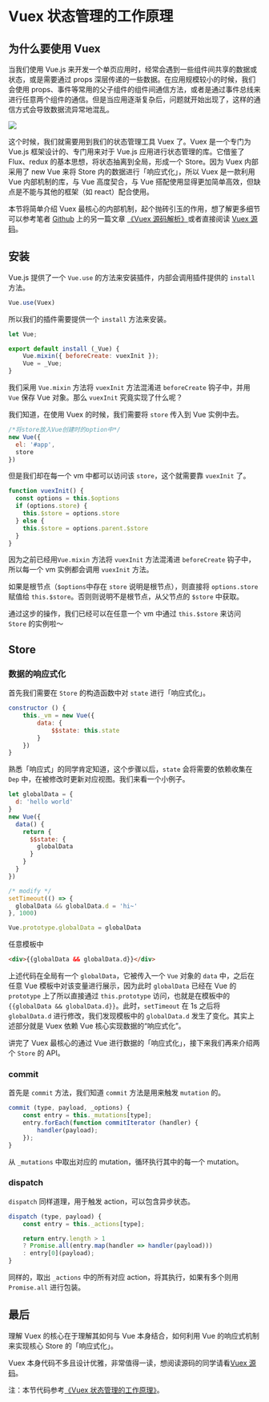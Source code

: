 # Vuex 状态管理的工作原理

## 为什么要使用 Vuex

当我们使用 Vue.js 来开发一个单页应用时，经常会遇到一些组件间共享的数据或状态，或是需要通过 props 深层传递的一些数据。在应用规模较小的时候，我们会使用 props、事件等常用的父子组件的组件间通信方法，或者是通过事件总线来进行任意两个组件的通信。但是当应用逐渐复杂后，问题就开始出现了，这样的通信方式会导致数据流异常地混乱。

![](https://p1-jj.byteimg.com/tos-cn-i-t2oaga2asx/gold-user-assets/2018/2/9/1617a011064cc43e~tplv-t2oaga2asx-watermark.awebp)

这个时候，我们就需要用到我们的状态管理工具 Vuex 了。Vuex 是一个专门为 Vue.js 框架设计的、专门用来对于 Vue.js 应用进行状态管理的库。它借鉴了 Flux、redux 的基本思想，将状态抽离到全局，形成一个 Store。因为 Vuex 内部采用了 new Vue 来将 Store 内的数据进行「响应式化」，所以 Vuex 是一款利用 Vue 内部机制的库，与 Vue 高度契合，与 Vue 搭配使用显得更加简单高效，但缺点是不能与其他的框架（如 react）配合使用。

本节将简单介绍 Vuex 最核心的内部机制，起个抛砖引玉的作用，想了解更多细节可以参考笔者 [Github](https://github.com/answershuto) 上的另一篇文章 [《Vuex 源码解析》](https://github.com/answershuto/learnVue/blob/master/docs/Vuex%E6%BA%90%E7%A0%81%E8%A7%A3%E6%9E%90.MarkDown)或者直接阅读 [Vuex 源码](https://github.com/vuejs/vuex)。

## 安装

Vue.js 提供了一个 `Vue.use` 的方法来安装插件，内部会调用插件提供的 `install` 方法。

```js
Vue.use(Vuex)
```

所以我们的插件需要提供一个 `install` 方法来安装。

```js
let Vue;

export default install (_Vue) {
    Vue.mixin({ beforeCreate: vuexInit });
    Vue = _Vue;
}

```

我们采用 `Vue.mixin` 方法将 `vuexInit` 方法混淆进 `beforeCreate` 钩子中，并用 `Vue` 保存 Vue 对象。那么 `vuexInit` 究竟实现了什么呢？

我们知道，在使用 Vuex 的时候，我们需要将 `store` 传入到 Vue 实例中去。

```js
/*将store放入Vue创建时的option中*/
new Vue({
  el: '#app',
  store
})
```

但是我们却在每一个 vm 中都可以访问该 `store`，这个就需要靠 `vuexInit` 了。

```js
function vuexInit() {
  const options = this.$options
  if (options.store) {
    this.$store = options.store
  } else {
    this.$store = options.parent.$store
  }
}
```

因为之前已经用`Vue.mixin` 方法将 `vuexInit` 方法混淆进 `beforeCreate` 钩子中，所以每一个 vm 实例都会调用 `vuexInit` 方法。

如果是根节点（`$options`中存在 `store` 说明是根节点），则直接将 `options.store` 赋值给 `this.$store`。否则则说明不是根节点，从父节点的 `$store` 中获取。

通过这步的操作，我们已经可以在任意一个 vm 中通过 `this.$store` 来访问 `Store` 的实例啦～

## Store

### 数据的响应式化

首先我们需要在 `Store` 的构造函数中对 `state` 进行「响应式化」。

```js
constructor () {
    this._vm = new Vue({
        data: {
            $$state: this.state
        }
    })
}

```

熟悉「响应式」的同学肯定知道，这个步骤以后，`state` 会将需要的依赖收集在 `Dep` 中，在被修改时更新对应视图。我们来看一个小例子。

```js
let globalData = {
  d: 'hello world'
}
new Vue({
  data() {
    return {
      $$state: {
        globalData
      }
    }
  }
})

/* modify */
setTimeout(() => {
  globalData && globalData.d = 'hi~'
}, 1000)

Vue.prototype.globalData = globalData
```

任意模板中

```html
<div>{{globalData && globalData.d}}</div>
```

上述代码在全局有一个 `globalData`，它被传入一个 `Vue` 对象的 `data` 中，之后在任意 Vue 模板中对该变量进行展示，因为此时 `globalData` 已经在 Vue 的 `prototype` 上了所以直接通过 `this.prototype` 访问，也就是在模板中的 `{{globalData && globalData.d}}`。此时，`setTimeout` 在 1s 之后将 `globalData.d` 进行修改，我们发现模板中的 `globalData.d` 发生了变化。其实上述部分就是 Vuex 依赖 Vue 核心实现数据的“响应式化”。

讲完了 Vuex 最核心的通过 Vue 进行数据的「响应式化」，接下来我们再来介绍两个 `Store` 的 API。

### commit

首先是 `commit` 方法，我们知道 `commit` 方法是用来触发 `mutation` 的。

```js
commit (type, payload, _options) {
    const entry = this._mutations[type];
    entry.forEach(function commitIterator (handler) {
        handler(payload);
    });
}

```

从 `_mutations` 中取出对应的 mutation，循环执行其中的每一个 mutation。

### dispatch

`dispatch` 同样道理，用于触发 action，可以包含异步状态。

```js
dispatch (type, payload) {
    const entry = this._actions[type];

    return entry.length > 1
    ? Promise.all(entry.map(handler => handler(payload)))
    : entry[0](payload);
}

```

同样的，取出 `_actions` 中的所有对应 action，将其执行，如果有多个则用 `Promise.all` 进行包装。

## 最后

理解 Vuex 的核心在于理解其如何与 Vue 本身结合，如何利用 Vue 的响应式机制来实现核心 Store 的「响应式化」。

Vuex 本身代码不多且设计优雅，非常值得一读，想阅读源码的同学请看[Vuex 源码](https://github.com/vuejs/vuex)。

注：本节代码参考[《Vuex 状态管理的工作原理》](https://github.com/answershuto/VueDemo/blob/master/%E3%80%8AVuex%E7%8A%B6%E6%80%81%E7%AE%A1%E7%90%86%E7%9A%84%E5%B7%A5%E4%BD%9C%E5%8E%9F%E7%90%86%E3%80%8B.js)。
